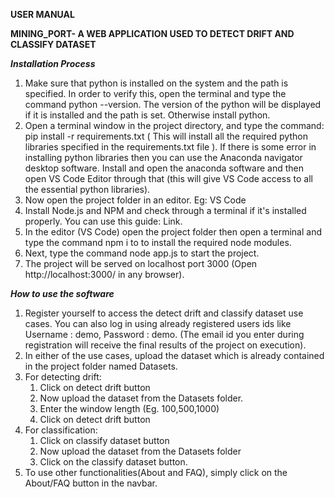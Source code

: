 **USER MANUAL**

**MINING_PORT- A WEB APPLICATION USED TO DETECT DRIFT AND CLASSIFY DATASET**

	
_**Installation Process**_
1. Make sure that python is installed on the system and the path is specified. In order to verify this, open the terminal and type the command python --version. The version of the python will be displayed if it is installed and the path is set. Otherwise install python. 
1. Open a terminal window in the project directory, and type the command: pip install -r requirements.txt ( This will install all the required python libraries specified in the requirements.txt file ).  If there is some error in installing python libraries then you can use the Anaconda navigator desktop software. Install and open the anaconda software and then open VS Code Editor through that (this will give VS Code access to all the essential python libraries).
1. Now open the project folder in an editor. Eg: VS Code
1. Install Node.js and NPM and check through a terminal if it's installed properly. You can use this guide: Link.
1. In the editor (VS Code) open the project folder then open a terminal and type the command npm i to to install the required node modules.
1. Next, type the command node app.js to start the project.
1. The project will be served on localhost port 3000 (Open http://localhost:3000/ in any browser).


_**How to use the software**_
1. Register yourself to access the detect drift and classify dataset use cases. You can also log in using already registered users ids like Username : demo, Password : demo. 
(The email id you enter during registration will receive the final results of the project on execution).
1. In either of the use cases, upload the dataset which is already contained in the project folder named Datasets.
1. For detecting drift: 
	1. Click on detect drift button
	1. Now upload the dataset from the Datasets folder.
	1. Enter the window length (Eg. 100,500,1000)
	1. Click on detect drift button
1. For classification: 
	1. Click on classify dataset button
	1. Now upload the dataset from the Datasets folder
	1. Click on the classify dataset button.
1. To use other functionalities(About and FAQ), simply click on the About/FAQ button in the navbar. 




